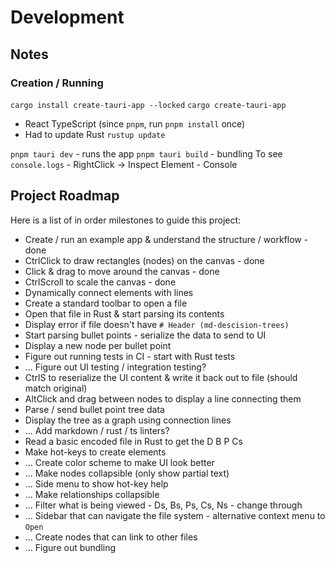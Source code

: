 # Development 
## Notes
### Creation / Running
`cargo install create-tauri-app --locked`
`cargo create-tauri-app` 
* React TypeScript (since `pnpm`, run `pnpm install` once)
* Had to update Rust `rustup update`

`pnpm tauri dev` - runs the app
`pnpm tauri build` - bundling
To see `console.logs` - RightClick -> Inspect Element - Console

## Project Roadmap
Here is a list of in order milestones to guide this project:
* Create / run an example app & understand the structure / workflow - done
* CtrlClick to draw rectangles (nodes) on the canvas  - done
* Click & drag to move around the canvas - done
* CtrlScroll to scale the canvas - done
* Dynamically connect elements with lines
* Create a standard toolbar to open a file
* Open that file in Rust & start parsing its contents
* Display error if file doesn't have `# Header (md-descision-trees)`
* Start parsing bullet points - serialize the data to send to UI
* Display a new node per bullet point
* Figure out running tests in CI - start with Rust tests
* ... Figure out UI testing / integration testing?
* CtrlS to reserialize the UI content & write it back out to file (should match original)
* AltClick and drag between nodes to display a line connecting them
* Parse / send bullet point tree data
* Display the tree as a graph using connection lines
* ... Add markdown / rust / ts linters?
* Read a basic encoded file in Rust to get the D B P Cs
* Make hot-keys to create elements
* ... Create color scheme to make UI look better
* ... Make nodes collapsible (only show partial text)
* ... Side menu to show hot-key help
* ... Make relationships collapsible
* ... Filter what is being viewed - Ds, Bs, Ps, Cs, Ns - change through  
* ... Sidebar that can navigate the file system - alternative context menu to `Open`
* ... Create nodes that can link to other files
* ... Figure out bundling
